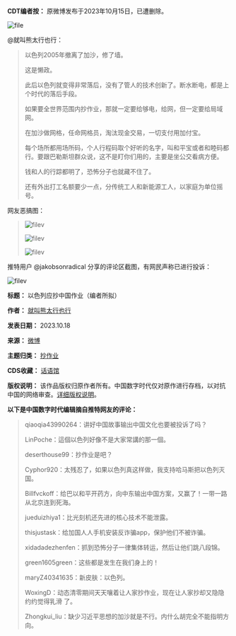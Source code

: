 **CDT编者按：** 原微博发布于2023年10月15日，已遭删除。


![file](https://chinadigitaltimes.net/chinese/files/2023/10/image-1697629729756.png)


@就叫熊太行也行：



> 
> 以色列2005年撤离了加沙，修了墙。
> 
> 
> 这是懒政。
> 
> 
> 此后以色列就变得非常落后，没有了管人的技术创新了。断水断电，都是上个时代的落后手段。
> 
> 
> 如果要全世界范围内抄作业，那就一定要给够电，给网，但一定要给局域网。
> 
> 
> 在加沙做网格，任命网格员，淘汰现金交易，一切支付用加付宝。
> 
> 
> 每个场所都用场所码，个人行程码取个好听的名字，叫和平宝或者和睦码都行。要跟巴勒斯坦群众说，这不是盯你们用的，主要是坐公交看病方便。
> 
> 
> 钱和人的行踪都明了，恐怖分子也就藏不住了。
> 
> 
> 还有外出打工名额要少一点，分传统工人和新能源工人，以家庭为单位摇号。
> 
> 
> 


网友恶搞图：



> 
> ![filev](https://chinadigitaltimes.net/chinese/files/2023/10/image-1697629431385.png)  
> 
> ![filev](https://chinadigitaltimes.net/chinese/files/2023/10/image-1697629782943.png)  
> 
> ![filev](https://chinadigitaltimes.net/chinese/files/2023/10/image-1697629800687.png)
> 
> 
> 


推特用户 @jakobsonradical 分享的评论区截图，有网民声称已进行投诉：


![filev](https://chinadigitaltimes.net/chinese/files/2023/10/image-1697629669797.png)




**标题：** 以色列应抄中国作业（编者所拟）  

**作者：** [就叫熊太行也行](https://chinadigitaltimes.net/space/就叫熊太行也行)  

**发表日期：** 2023.10.18  

**来源：** [微博](https://weibo.com/1450802503/NnXDDyzMG)  

**主题归类：** [抄作业](https://chinadigitaltimes.net/space/抄作业)  

**CDS收藏：** [话语馆](https://chinadigitaltimes.net/space/%E8%AF%9D%E8%AF%AD%E9%A6%86)  

**版权说明：** 该作品版权归原作者所有。中国数字时代仅对原作进行存档，以对抗中国的网络审查。[详细版权说明](https://chinadigitaltimes.net/chinese/copyright)。


**以下是中国数字时代编辑摘自推特网友的评论：** 



> 
> qiaoqia43990264：讲好中国故事输出中国文化也要被投诉了吗？
> 
> 
> LinPoche：這個以色列好像不是大家常講的那一個。
> 
> 
> deserthouse99：抄作业是吧？
> 
> 
> Cyphor920：太残忍了，如果以色列真这样做，我支持哈马斯把以色列灭国。
> 
> 
> Billfvckoff：给巴以和平开药方，向中东输出中国方案，又赢了！一带一路从北京连到死海。
> 
> 
> jueduizhiya1：比光刻机还先进的核心技术不能泄露。
> 
> 
> thisjustask：给加国人人手机安装反诈骗app，保护他们不被诈骗。
> 
> 
> xidadadezhenfen：抓到恐怖分子一律集体转运，然后让他们跳八段锦。
> 
> 
> green1605green：这些都是发生在我们身上的！
> 
> 
> maryZ40341635：新皮肤：以色列。
> 
> 
> WoxingD：动态清零期间天天嚷着让人家抄作业，现在让人家抄却又隐隐约约觉得乳滑 了。
> 
> 
> Zhongkui\_liu：缺少习近平思想的加沙就是不行。内什么胡完全不能指明方向。
> 
> 
> 

